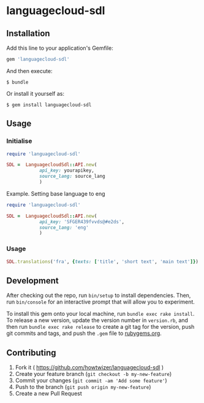 # languagecloud-sdl


## Installation

Add this line to your application's Gemfile:

```ruby
gem 'languagecloud-sdl'
```

And then execute:

    $ bundle

Or install it yourself as:

    $ gem install languagecloud-sdl

## Usage

### Initialise 

````ruby
require 'languagecloud-sdl'

SDL =  LanguagecloudSdl::API.new(
            api_key: yourapikey,
            source_lang: source_lang
            )
````

Example.
Setting base language to eng

````ruby
require 'languagecloud-sdl'

SDL =  LanguagecloudSdl::API.new(
            api_key: 'SFGER439fvvds@#e2ds',
            source_lang: 'eng'
            )
````

### Usage

````ruby
SDL.translations('fra', {texts: ['title', 'short text', 'main text']})
````

## Development

After checking out the repo, run `bin/setup` to install dependencies. Then, run `bin/console` for an interactive prompt that will allow you to experiment.

To install this gem onto your local machine, run `bundle exec rake install`. To release a new version, update the version number in `version.rb`, and then run `bundle exec rake release` to create a git tag for the version, push git commits and tags, and push the `.gem` file to [rubygems.org](https://rubygems.org).

## Contributing

1. Fork it ( https://github.com/howtwizer/languagecloud-sdl )
2. Create your feature branch (`git checkout -b my-new-feature`)
3. Commit your changes (`git commit -am 'Add some feature'`)
4. Push to the branch (`git push origin my-new-feature`)
5. Create a new Pull Request
